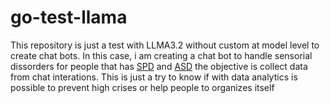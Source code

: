 # go-test-llama


This repository  is just a test with LLMA3.2 without custom at model level to create chat bots. In this case, i am creating a chat  bot to handle sensorial dissorders for people that has [SPD](https://familydoctor.org/condition/sensory-processing-disorder-spd/#:~:text=Sensory%20processing%20disorder%20(SPD)%20is,that%20other%20people%20are%20not.) and [ASD](https://www.nimh.nih.gov/health/topics/autism-spectrum-disorders-asd) the objective is collect data from chat interations. This is just a try to know if with data analytics is possible to prevent high crises or help people to organizes itself